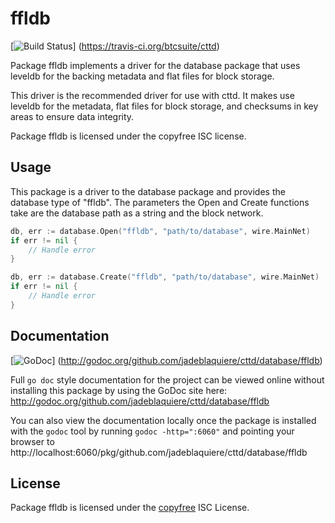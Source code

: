 ffldb
=====

[![Build Status](https://travis-ci.org/btcsuite/cttd.png?branch=master)]
(https://travis-ci.org/btcsuite/cttd)

Package ffldb implements a driver for the database package that uses leveldb for
the backing metadata and flat files for block storage.

This driver is the recommended driver for use with cttd.  It makes use leveldb
for the metadata, flat files for block storage, and checksums in key areas to
ensure data integrity.

Package ffldb is licensed under the copyfree ISC license.

## Usage

This package is a driver to the database package and provides the database type
of "ffldb".  The parameters the Open and Create functions take are the
database path as a string and the block network.

```Go
db, err := database.Open("ffldb", "path/to/database", wire.MainNet)
if err != nil {
	// Handle error
}
```

```Go
db, err := database.Create("ffldb", "path/to/database", wire.MainNet)
if err != nil {
	// Handle error
}
```

## Documentation

[![GoDoc](https://godoc.org/github.com/jadeblaquiere/cttd/database/ffldb?status.png)]
(http://godoc.org/github.com/jadeblaquiere/cttd/database/ffldb)

Full `go doc` style documentation for the project can be viewed online without
installing this package by using the GoDoc site here:
http://godoc.org/github.com/jadeblaquiere/cttd/database/ffldb

You can also view the documentation locally once the package is installed with
the `godoc` tool by running `godoc -http=":6060"` and pointing your browser to
http://localhost:6060/pkg/github.com/jadeblaquiere/cttd/database/ffldb

## License

Package ffldb is licensed under the [copyfree](http://copyfree.org) ISC
License.
